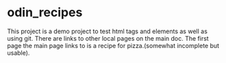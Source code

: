 # odin_recipes
This project is a demo project to test html tags and elements as well as using git.
There are links to other local pages on the main doc.
The first page the main page links to is a recipe for pizza.(somewhat incomplete but usable).
